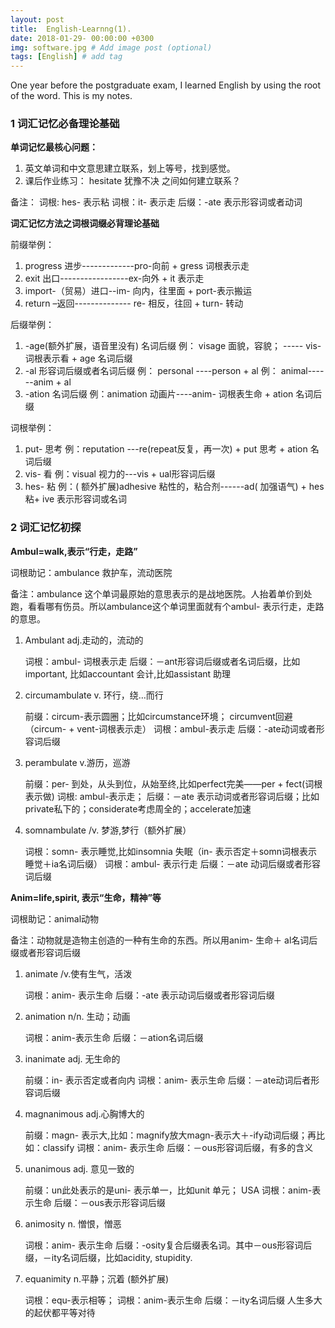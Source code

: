 ```yaml
---
layout: post
title:  English-Learnng(1).
date: 2018-01-29- 00:00:00 +0300
img: software.jpg # Add image post (optional)
tags: [English] # add tag
---
```


One year before the postgraduate exam, I learned English by using the root of the word. This is my notes.


### 1 词汇记忆必备理论基础
**单词记忆最核心问题：**

1. 英文单词和中文意思建立联系，划上等号，找到感觉。
2. 课后作业练习： hesitate 犹豫不决 之间如何建立联系？

 备注：
	词根: hes- 表示粘
	词根：it- 表示走
	后缀：-ate 表示形容词或者动词

**词汇记忆方法之词根词缀必背理论基础**

前缀举例：

1. progress 进步-------------pro-向前 + gress 词根表示走
2. exit 出口-----------------ex-向外 + it 表示走
3. import-（贸易）进口--im- 向内，往里面 + port-表示搬运
4. return –返回-------------- re- 相反，往回 + turn- 转动

后缀举例：

1. -age(额外扩展，语音里没有) 名词后缀
 	例： visage 面貌，容貌； ----- vis-词根表示看 + age 名词后缀
2. -al 形容词后缀或者名词后缀
 	例： personal ----person + al
	例： animal------anim + al
3. -ation 名词后缀
	例：animation 动画片----anim- 词根表生命 + ation 名词后缀

词根举例：

1. put- 思考
	例：reputation ---re(repeat反复，再一次) + put 思考 + ation 名词后缀
2. vis- 看
	例：visual 视力的---vis + ual形容词后缀
3. hes- 粘
	例：( 额外扩展)adhesive 粘性的，粘合剂------ad( 加强语气) + hes 粘+ ive 表示形容词或名词

### 2 词汇记忆初探

**Ambul=walk,表示“行走，走路”**

词根助记：ambulance 救护车，流动医院

备注：ambulance 这个单词最原始的意思表示的是战地医院。人抬着单价到处跑，看看哪有伤员。所以ambulance这个单词里面就有个ambul- 表示行走，走路的意思。


1. Ambulant adj.走动的，流动的

	词根：ambul- 词根表示走
	后缀：－ant形容词后缀或者名词后缀，比如important, 比如accountant 会计,比如assistant 助理

2. circumambulate v. 环行，绕…而行

	前缀：circum-表示圆圈；比如circumstance环境； circumvent回避（circum- + vent-词根表示走）
	词根：ambul-表示走
	后缀：-ate动词或者形容词后缀

3. perambulate v.游历，巡游

	前缀：per- 到处，从头到位，从始至终,比如perfect完美——per + fect(词根表示做)
	词根: ambul-表示走；
	后缀：－ate 表示动词或者形容词后缀；比如private私下的；considerate考虑周全的；accelerate加速

4. somnambulate /v. 梦游,梦行（额外扩展）

	词根：somn- 表示睡觉,比如insomnia 失眠（in- 表示否定＋somn词根表示睡觉＋ia名词后缀）
	词根：ambul- 表示行走
	后缀：－ate 动词后缀或者形容词后缀

**Anim=life,spirit, 表示“生命，精神”等**

词根助记：animal动物

备注：动物就是造物主创造的一种有生命的东西。所以用anim- 生命＋ al名词后缀或者形容词后缀

1. animate /v.使有生气，活泼

    词根：anim- 表示生命
	后缀：-ate 表示动词后缀或者形容词后缀

2. animation n/n. 生动；动画

	词根：anim-表示生命
	后缀：－ation名词后缀

3. inanimate adj. 无生命的

	前缀：in- 表示否定或者向内
	词根：anim- 表示生命
	后缀：－ate动词后者形容词后缀

4. magnanimous adj.心胸博大的

	前缀：magn- 表示大,比如：magnify放大magn-表示大＋-ify动词后缀；再比如：classify
	词根：anim- 表示生命
	后缀：－ous形容词后缀，有多的含义

5. unanimous adj. 意见一致的

	前缀：un此处表示的是uni- 表示单一，比如unit 单元； USA
	词根：anim-表示生命
	后缀：－ous表示形容词后缀

6. animosity n. 憎恨，憎恶

	词根：anim- 表示生命
	后缀：-osity复合后缀表名词。其中－ous形容词后缀，－ity名词后缀，比如acidity, stupidity.

7. equanimity n.平静；沉着 (额外扩展)

	词根：equ-表示相等；
	词根：anim-表示生命
	后缀：－ity名词后缀
    人生多大的起伏都平等对待












